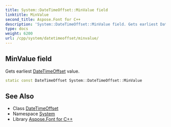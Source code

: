 ```yaml
---
title: System::DateTimeOffset::MinValue field
linktitle: MinValue
second_title: Aspose.Font for C++
description: 'System::DateTimeOffset::MinValue field. Gets earliest DateTimeOffset value in C++.'
type: docs
weight: 6200
url: /cpp/system/datetimeoffset/minvalue/
---
```

## MinValue field


Gets earliest [DateTimeOffset](../) value.

```cpp
static const DateTimeOffset System::DateTimeOffset::MinValue
```

## See Also

* Class [DateTimeOffset](../)
* Namespace [System](../../)
* Library [Aspose.Font for C++](../../../)

